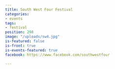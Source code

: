 ```yaml
---
title: South West Four Festival
categories:
- events
tags:
- festival
position: 298
image: "/uploads/sw4.jpg"
is-featured: false
is-front: true
is-events-featured: true
facebook: https://www.facebook.com/southwestfour

---
```


